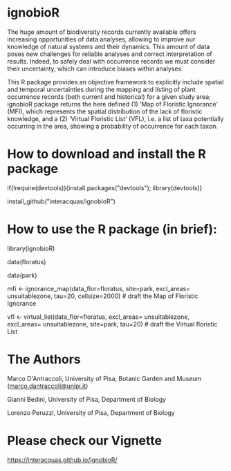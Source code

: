 # ignobioR

The huge amount of biodiversity records currently available offers increasing opportunities of data analyses, allowing to improve our knowledge of natural systems and their dynamics. This amount of data poses new challenges for reliable analyses and correct interpretation of results. Indeed, to safely deal with occurrence records we must consider their uncertainty, which can introduce biases within analyses. 

This R package provides an objective framework to explicitly include spatial and temporal uncertainties during the mapping and listing of plant occurrence records (both current and historical) for a given study area; ignobioR package returns the here defined (1) ‘Map of Floristic Ignorance’ (MFI), which represents the spatial distribution of the lack of floristic knowledge, and a (2) ‘Virtual Floristic List’ (VFL), i.e. a list of taxa potentially occurring in the area, showing a probability of occurrence for each taxon.

# How to download and install the R package
if(!require(devtools)){install.packages("devtools"); library(devtools)} 

install_github("interacquas/ignobioR")

# How to use the R package (in brief):

library(ignobioR)

data(floratus)

data(park)


mfi <- ignorance_map(data_flor=floratus, site=park, excl_areas= unsuitablezone, tau=20, cellsize=2000) # draft the Map of Floristic Ignorance

vfl <- virtual_list(data_flor=floratus, excl_areas= unsuitablezone, excl_areas= unsuitablezone, site=park, tau=20) # draft the Virtual floristic List 


# The Authors

Marco D'Antraccoli, University of Pisa, Botanic Garden and Museum (marco.dantraccoli@unipi.it)

Gianni Bedini, University of Pisa, Department of Biology

Lorenzo Peruzzi, University of Pisa, Department of Biology


# Please check our Vignette
https://interacquas.github.io/ignobioR/
